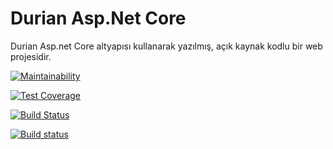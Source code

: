 # Durian Asp.Net Core

Durian Asp.net Core altyapısı kullanarak yazılmış, açık kaynak kodlu bir web projesidir.

[![Maintainability](https://api.codeclimate.com/v1/badges/c1876e7dcb62e7a8bdc7/maintainability)](https://codeclimate.com/github/trofe/durian-core/maintainability)

[![Test Coverage](https://api.codeclimate.com/v1/badges/c1876e7dcb62e7a8bdc7/test_coverage)](https://codeclimate.com/github/trofe/durian-core/test_coverage)

[![Build Status](https://travis-ci.com/trofe/durian-core.svg?branch=develop)](https://travis-ci.com/trofe/durian-core)

[![Build status](https://ci.appveyor.com/api/projects/status/03rk6jtwislpcac2?svg=true)](https://ci.appveyor.com/project/cagdaskarademir/durian-core)

